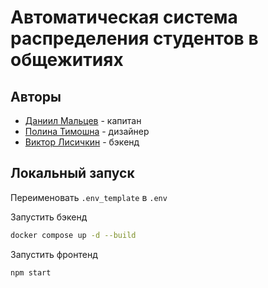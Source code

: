 
# Автоматическая система распределения студентов в общежитиях

## Авторы

- [Даниил Мальцев](https://t.me/hm4nx) - капитан
- [Полина Тимошна](https://t.me/Renoir_hyung) - дизайнер
- [Виктор Лисичкин](https://t.me/Kripistor) - бэкенд


## Локальный запуск

Переименовать `.env_template` в `.env`

Запустить бэкенд
```bash
docker compose up -d --build
```

Запустить фронтенд
```bash
npm start
```
